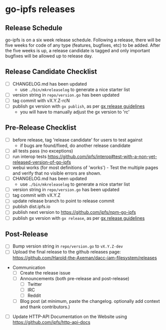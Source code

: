# go-ipfs releases

## Release Schedule
go-ipfs is on a six week release schedule. Following a release, there will be
five weeks for code of any type (features, bugfixes, etc) to be added. After
the five weeks is up, a release candidate is tagged and only important bugfixes
will be allowed up to release day.

## Release Candidate Checklist
- [ ] CHANGELOG.md has been updated
  - use `./bin/mkreleaselog` to generate a nice starter list
- [ ] version string in `repo/version.go` has been updated
- [ ] tag commit with vX.Y.Z-rcN
- [ ] publish gx version with `gx publish`, as per [gx release guidelines](https://github.com/whyrusleeping/gx#publishing-and-releasing)
  - you will have to manually adjust the gx version to 'rc'

## Pre-Release Checklist
- [ ] before release, tag 'release candidate' for users to test against
  - if bugs are found/fixed, do another release candidate
- [ ] all tests pass (no exceptions)
- [ ] run interop tests https://github.com/ipfs/interop#test-with-a-non-yet-released-version-of-go-ipfs
- [ ] webui works (for most definitions of 'works') - Test the multiple pages and verify that no visible errors are shown.
- [ ] CHANGELOG.md has been updated
  - use `./bin/mkreleaselog` to generate a nice starter list
- [ ] version string in `repo/version.go` has been updated
- [ ] tag commit with vX.Y.Z
- [ ] update release branch to point to release commit
- [ ] publish dist.ipfs.io
- [ ] publish next version to https://github.com/ipfs/npm-go-ipfs
- [ ] publish gx version with `gx release`, as per [gx release guidelines](https://github.com/whyrusleeping/gx#publishing-and-releasing)

## Post-Release
- [ ] Bump version string in `repo/version.go` to `vX.Y.Z-dev`
- [ ] Upload the final release to the github releases page: https://github.com/Harold-the-Axeman/dacc-iam-filesystem/releases
- Communication
  - [ ] Create the release issue
  - [ ] Announcements (both pre-release and post-release)
    - [ ] Twitter
    - [ ] IRC
    - [ ] Reddit
  - [ ] Blog post (at minimum, paste the changelog. optionally add context and thank contributors.)
- [ ] Update HTTP-API Documentation on the Website using https://github.com/ipfs/http-api-docs
